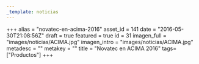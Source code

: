 ```yaml
---
_template: noticias
---
```







+++
alias = "novatec-en-acima-2016"
asset_id = 141
date = "2016-05-30T21:08:56Z"
draft = true
featured = true
id = 31
imagen_full = "images/noticias/ACIMA.jpg"
imagen_intro = "images/noticias/ACIMA.jpg"
metadesc = ""
metakey = ""
title = "Novatec en ACIMA 2016"
tags= ["Productos"]
+++
<!--more-->
